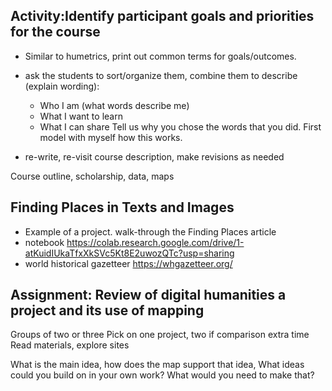 ## Activity:Identify participant goals and priorities for the course 
- Similar to humetrics, print out common terms for goals/outcomes.

- ask the students to sort/organize them, combine them to describe (explain wording):
    - Who I am (what words describe me)
    - What I want to learn
    - What I can share
Tell us why you chose the words that you did.
First model with myself how this works.


- re-write, re-visit course description, make revisions as needed

Course outline, scholarship, data, maps 


## Finding Places in Texts and Images

- Example of a project. walk-through the Finding Places article 
- notebook https://colab.research.google.com/drive/1-atKuidIUkaTfxXkSVc5Kt8E2uwozQTc?usp=sharing
- world historical gazetteer  https://whgazetteer.org/



## Assignment: Review of digital humanities a project and its use of mapping

Groups of two or three
Pick on one project, two if comparison extra time
Read materials, explore sites

What is the main idea, how does the map support that idea,
What ideas could you build on in your own work?
What would you need to make that? 

